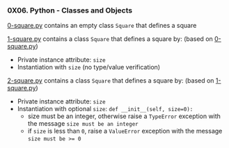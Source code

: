 ### 0X06. Python - Classes and Objects

[0-square.py]() contains an empty class `Square` that defines a square

[1-square.py]() contains a class `Square` that defines a square by: (based on [0-square.py]())
- Private instance attribute: `size`
- Instantiation with `size` (no type/value verification)

[2-square.py]() contains a class `Square` that defines a square by: (based on [1-square.py]())
* Private instance attribute: `size`
* Instantiation with optional `size`: `def __init__(self, size=0):`
	- size must be an integer, otherwise raise a `TypeError` exception with the message `size must be an integer`
	- if `size` is less than `0`, raise a `ValueError` exception with the message `size must be >= 0`

